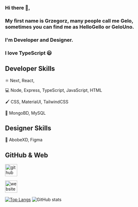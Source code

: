 ### Hi there 👋,

### My first name is Grzegorz, many people call me Gelo, sometimes you can find me as HelloGello or GeloUno.

### I'm Developer and Designer.
 
###  I love TypeScript 😃
 
### 
  
## Developer Skills

⚛️ Next, React,

💻 Node, Express, TypeScript, JavaScript, HTML

🖌️ CSS, MateriaUI, TailwindCSS

🏪 MongoBD, MySQL
 
###  

###  
 
## Designer Skills

🌈 AbobeXD, Figma
 
###  
 
###  
 
## GitHub & Web

[<img src='https://cdn.jsdelivr.net/npm/simple-icons@3.0.1/icons/github.svg' alt='github' height='40'>](https://github.com/gelouno)  

[<img src='https://cdn.jsdelivr.net/npm/simple-icons@3.0.1/icons/icloud.svg' alt='website' height='40'>](https://gk.vercel.app/)  

[![Top Langs](https://github-readme-stats.vercel.app/api/top-langs/?username=gelouno)](https://github.com/anuraghazra/github-readme-stats)
![GitHub stats](https://github-readme-stats.vercel.app/api?username=gelouno&show_icons=true)  

